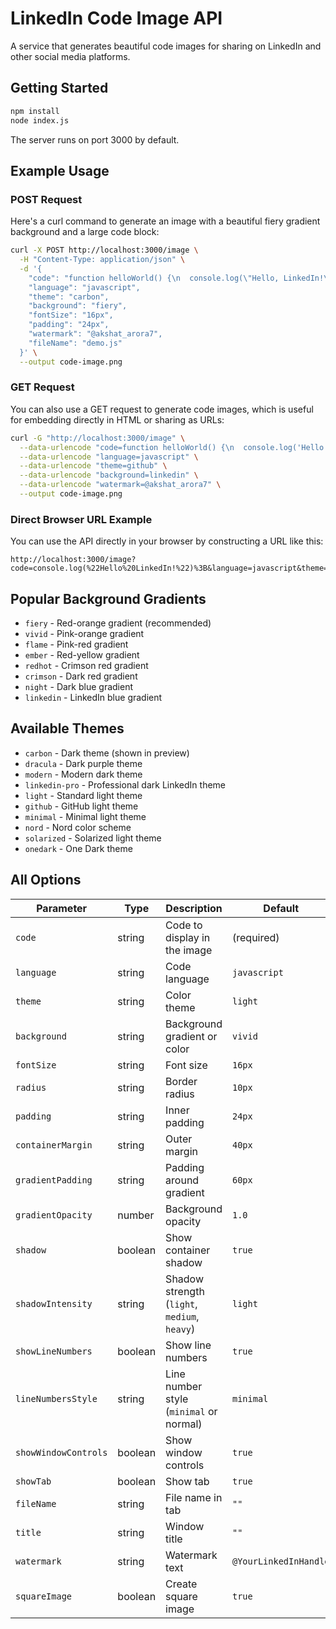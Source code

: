 # LinkedIn Code Image API

A service that generates beautiful code images for sharing on LinkedIn and other social media platforms.

## Getting Started

```bash
npm install
node index.js
```

The server runs on port 3000 by default.

## Example Usage

### POST Request

Here's a curl command to generate an image with a beautiful fiery gradient background and a large code block:

```bash
curl -X POST http://localhost:3000/image \
  -H "Content-Type: application/json" \
  -d '{
    "code": "function helloWorld() {\n  console.log(\"Hello, LinkedIn!\");\n  return \"Connection established!\";\n}\n\nfunction sum(a, b) {\n  return a + b;\n}\n\nfor (let i = 0; i < 10; i++) {\n  console.log(\"Number:\", i);\n}\n\nconst arr = [1,2,3,4,5];\narr.forEach(n => console.log(n));\n\nclass Greeter {\n  constructor(name) {\n    this.name = name;\n  }\n  greet() {\n    return `Hello, ${this.name}!`;\n  }\n}\n\nconst g = new Greeter(\"World\");\nconsole.log(g.greet());\n\n// More lines for demonstration\nlet total = 0;\nfor (const n of arr) {\n  total += n;\n}\nconsole.log(\"Total:\", total);\n",
    "language": "javascript",
    "theme": "carbon",
    "background": "fiery",
    "fontSize": "16px",
    "padding": "24px",
    "watermark": "@akshat_arora7",
    "fileName": "demo.js"
  }' \
  --output code-image.png
```

### GET Request

You can also use a GET request to generate code images, which is useful for embedding directly in HTML or sharing as URLs:

```bash
curl -G "http://localhost:3000/image" \
  --data-urlencode "code=function helloWorld() {\n  console.log('Hello LinkedIn!');\n  return 'Image generated via GET request';\n}" \
  --data-urlencode "language=javascript" \
  --data-urlencode "theme=github" \
  --data-urlencode "background=linkedin" \
  --data-urlencode "watermark=@akshat_arora7" \
  --output code-image.png
```

### Direct Browser URL Example

You can use the API directly in your browser by constructing a URL like this:

```
http://localhost:3000/image?code=console.log(%22Hello%20LinkedIn!%22)%3B&language=javascript&theme=dracula&background=vivid&watermark=@akshat_arora7
```

## Popular Background Gradients

- `fiery` - Red-orange gradient (recommended)
- `vivid` - Pink-orange gradient
- `flame` - Pink-red gradient
- `ember` - Red-yellow gradient
- `redhot` - Crimson red gradient
- `crimson` - Dark red gradient
- `night` - Dark blue gradient
- `linkedin` - LinkedIn blue gradient

## Available Themes

- `carbon` - Dark theme (shown in preview)
- `dracula` - Dark purple theme
- `modern` - Modern dark theme
- `linkedin-pro` - Professional dark LinkedIn theme
- `light` - Standard light theme
- `github` - GitHub light theme
- `minimal` - Minimal light theme
- `nord` - Nord color scheme
- `solarized` - Solarized light theme
- `onedark` - One Dark theme

## All Options

| Parameter | Type | Description | Default |
|-----------|------|-------------|---------|
| `code` | string | Code to display in the image | (required) |
| `language` | string | Code language | `javascript` |
| `theme` | string | Color theme | `light` |
| `background` | string | Background gradient or color | `vivid` |
| `fontSize` | string | Font size | `16px` |
| `radius` | string | Border radius | `10px` |
| `padding` | string | Inner padding | `24px` |
| `containerMargin` | string | Outer margin | `40px` |
| `gradientPadding` | string | Padding around gradient | `60px` |
| `gradientOpacity` | number | Background opacity | `1.0` |
| `shadow` | boolean | Show container shadow | `true` |
| `shadowIntensity` | string | Shadow strength (`light`, `medium`, `heavy`) | `light` |
| `showLineNumbers` | boolean | Show line numbers | `true` |
| `lineNumbersStyle` | string | Line number style (`minimal` or normal) | `minimal` |
| `showWindowControls` | boolean | Show window controls | `true` |
| `showTab` | boolean | Show tab | `true` |
| `fileName` | string | File name in tab | `""` |
| `title` | string | Window title | `""` |
| `watermark` | string | Watermark text | `@YourLinkedInHandle` |
| `squareImage` | boolean | Create square image | `true` |